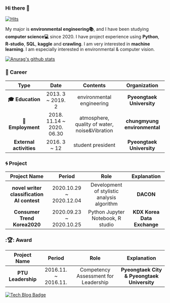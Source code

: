### Hi there 👋

[![Hits](https://hits.seeyoufarm.com/api/count/incr/badge.svg?url=https%3A%2F%2Fgithub.com%2FKIM-1994&count_bg=%23DE7474&title_bg=%23ECA2A2&icon=iconify.svg&icon_color=%23E7E7E7&title=hits&edge_flat=false)](https://hits.seeyoufarm.com)

My major is **environmental engineering:books:**, and I have been studying **computer science:computer:** since 2020. I have project experience using **Python**, **R-studio**, **SQL**, **kaggle** and **crawling**. I am very interested in **machine learning**. I am especially interested in environmental & computer vision.

[![Anurag's github stats](https://github-readme-stats.vercel.app/api?username=kim-1994)](https://github.com/anuraghazra/github-readme-stats)

### :purple_heart: Career
| **Type** | **Date** | **Contents** | **Organization** |
|:--------:|:--------:|:--------:|:--------:|
| **:mortar_board: Education** | 2013. 3 ~ 2019. 2 | environmental engineering | **Pyeongtaek University** |
| **:office:Employment** | 2018. 11.14 ~ 2020. 06.30| atmosphere, quality of water, noise&Vibration | **chungmyung environmental** |
| **External activities** | 2016. 3 ~ 12 | student president | **Pyeongtaek University** |

### :cyclone: Project
| **Project Name** | **Period** | **Role** | **Explanation** |
|:--------:|:--------:|:--------:|:--------:|
| **novel writer classification AI contest** | 2020.10.29 ~ 2020.12.04 | Development of stylistic analysis algorithm | **DACON** |
| **Consumer Trend Korea2020** | 2020.09.23 ~ 2020.10.25 | Python Jupyter Notebook, R studio  | **KDX Korea Data Exchange** |

### :&#127942;: Award
| **Project Name** | **Period** | **Role** | **Explanation** |
|:--------:|:--------:|:--------:|:--------:|
| **PTU Leadership** | 2016.11. ~ 2016.11.| Competency Assessment for Leadership | **Pyeongtaek City & Pyeongtaek University** |


[![Tech Blog Badge](http://img.shields.io/badge/-Tech%20blog-black?style=flat-square&logo=github&link=https://kim-1994.github.io/)](https://kim-1994.github.io/)

<!--
**KIM-1994/KIM-1994** is a ✨ _special_ ✨ repository because its `README.md` (this file) appears on your GitHub profile.

Here are some ideas to get you started:

- 🔭 I’m currently working on ...
- 🌱 I’m currently learning ...
- 👯 I’m looking to collaborate on ...
- 🤔 I’m looking for help with ...
- 💬 Ask me about ...
- 📫 How to reach me: ...
- 😄 Pronouns: ...
- ⚡ Fun fact: ...
--> 

